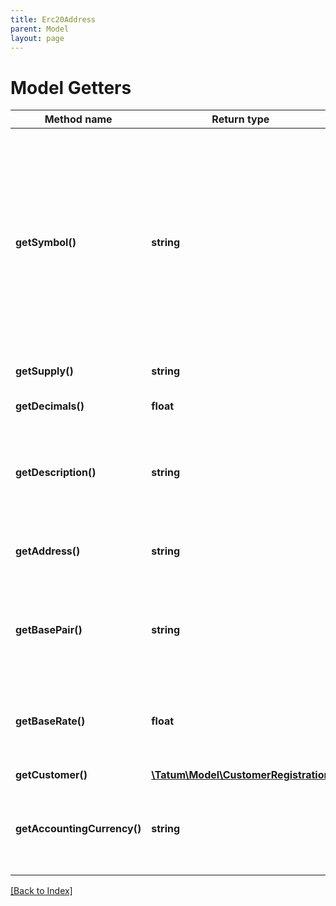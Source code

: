 ```yaml
---
title: Erc20Address
parent: Model
layout: page
---
```


# Model Getters

Method name | Return type | Description | Notes
------------ | ------------- | ------------- | -------------
**getSymbol()** | **string** | The name of the token; used as an identifier within the Tatum platform and as a currency symbol on the blockchain<br/>The token name that you specify here must be the same as the token name in the <code>symbol</code> parameter of the smart contract that you <a href="https://apidoc.tatum.io/tag/Fungible-Tokens-(ERC-20-or-compatible)#operation/Erc20Deploy" target="_blank">are going to deploy or have already deployed</a> for this token. |
**getSupply()** | **string** | The supply of the token |
**getDecimals()** | **float** | The number of decimal places that the token has |
**getDescription()** | **string** | The description of the token; used as a description within the Tatum platform and as a currency name on the blockchain |
**getAddress()** | **string** | The blockchain address to be assigned to the virtual account as a deposit address |
**getBasePair()** | **string** | The base pair for the virtual currency that represents the token; used to calculate the value of a transaction |
**getBaseRate()** | **float** | The exchange rate for the base pair; one unit of the created virtual currency equals 1 unit of <code>basePair</code>*<code>baseRate</code> | [optional] [default to 1]
**getCustomer()** | [**\Tatum\Model\CustomerRegistration**](CustomerRegistration.md) |  | [optional]
**getAccountingCurrency()** | **string** | AThe ISO 4217 code of the currency in which all transactions for the created virtual account will be billed | [optional] [default to 'EUR']

[[Back to Index]](../index.md)
